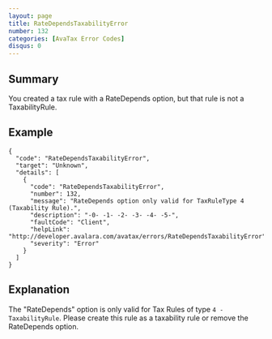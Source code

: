 ```yaml
---
layout: page
title: RateDependsTaxabilityError
number: 132
categories: [AvaTax Error Codes]
disqus: 0
---
```


## Summary

You created a tax rule with a RateDepends option, but that rule is not a TaxabilityRule.

## Example

    {
      "code": "RateDependsTaxabilityError",
      "target": "Unknown",
      "details": [
        {
          "code": "RateDependsTaxabilityError",
          "number": 132,
          "message": "RateDepends option only valid for TaxRuleType 4 (Taxability Rule).",
          "description": "-0- -1- -2- -3- -4- -5-",
          "faultCode": "Client",
          "helpLink": "http://developer.avalara.com/avatax/errors/RateDependsTaxabilityError",
          "severity": "Error"
        }
      ]
    }

## Explanation

The "RateDepends" option is only valid for Tax Rules of type `4 - TaxabilityRule`.  Please create this rule as a taxability rule or remove the RateDepends option.
